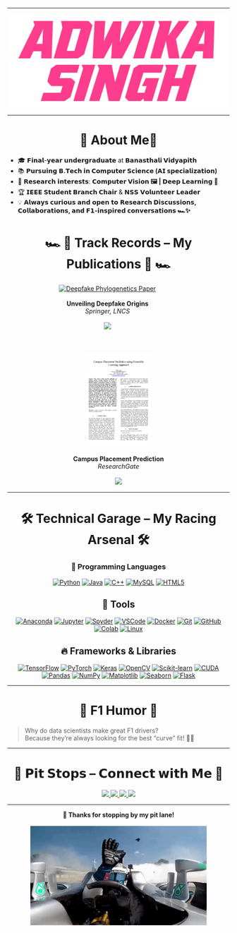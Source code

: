 <div align="center">

---

  <img src="name.png" alt="ADWIKA SINGH" width="500" />

---
</div>


<h1 align="center">🏁 About Me🏁</h1>


- 🎓 𝗙𝗶𝗻𝗮𝗹-𝘆𝗲𝗮𝗿 𝘂𝗻𝗱𝗲𝗿𝗴𝗿𝗮𝗱𝘂𝗮𝘁𝗲 at **𝗕𝗮𝗻𝗮𝘀𝘁𝗵𝗮𝗹𝗶 𝗩𝗶𝗱𝘆𝗮𝗽𝗶𝘁𝗵**  
- 📚 𝗣𝘂𝗿𝘀𝘂𝗶𝗻𝗴 **𝗕.𝗧𝗲𝗰𝗵 𝗶𝗻 𝗖𝗼𝗺𝗽𝘂𝘁𝗲𝗿 𝗦𝗰𝗶𝗲𝗻𝗰𝗲 (𝗔𝗜 𝘀𝗽𝗲𝗰𝗶𝗮𝗹𝗶𝘇𝗮𝘁𝗶𝗼𝗻)**  
- 🔬 𝗥𝗲𝘀𝗲𝗮𝗿𝗰𝗵 𝗶𝗻𝘁𝗲𝗿𝗲𝘀𝘁𝘀: **𝗖𝗼𝗺𝗽𝘂𝘁𝗲𝗿 𝗩𝗶𝘀𝗶𝗼𝗻 🖼️ | 𝗗𝗲𝗲𝗽 𝗟𝗲𝗮𝗿𝗻𝗶𝗻𝗴 🤖**  
- 🏆 **𝗜𝗘𝗘𝗘 𝗦𝘁𝘂𝗱𝗲𝗻𝘁 𝗕𝗿𝗮𝗻𝗰𝗵 𝗖𝗵𝗮𝗶𝗿** & 𝗡𝗦𝗦 𝗩𝗼𝗹𝘂𝗻𝘁𝗲𝗲𝗿 𝗟𝗲𝗮𝗱𝗲𝗿  
- 💡 𝗔𝗹𝘄𝗮𝘆𝘀 𝗰𝘂𝗿𝗶𝗼𝘂𝘀 𝗮𝗻𝗱 𝗼𝗽𝗲𝗻 𝘁𝗼 **𝗥𝗲𝘀𝗲𝗮𝗿𝗰𝗵 𝗗𝗶𝘀𝗰𝘂𝘀𝘀𝗶𝗼𝗻𝘀, 𝗖𝗼𝗹𝗹𝗮𝗯𝗼𝗿𝗮𝘁𝗶𝗼𝗻𝘀, 𝗮𝗻𝗱 𝗙𝟭-𝗶𝗻𝘀𝗽𝗶𝗿𝗲𝗱 𝗰𝗼𝗻𝘃𝗲𝗿𝘀𝗮𝘁𝗶𝗼𝗻𝘀 🏎️✨**  

<div align="center">

<h1>🏎️ 📖 Track Records – My Publications 📖 🏎️</h1>

<div style="display: flex; justify-content: center; gap: 50px; flex-wrap: wrap;">

  <!-- Springer Paper -->
  <div align="center">
    <a href="https://link.springer.com/chapter/10.1007/978-3-031-88881-6_21">
      <img src="https://media.springernature.com/w306/springer-static/cover/book/9783031888816.jpg" width="150" alt="Deepfake Phylogenetics Paper"/>
    </a>
    <br><br>
    <b>Unveiling Deepfake Origins</b><br>
    <i>Springer, LNCS</i><br><br>
    <a href="https://link.springer.com/chapter/10.1007/978-3-031-88881-6_21">
      <img src="https://img.shields.io/badge/View_Paper-FF69B4?style=for-the-badge&logo=readthedocs&logoColor=white" />
    </a>
  </div>

<br>

  <!-- ResearchGate Paper -->
  <div align="center">
    <a href="https://www.researchgate.net/publication/392510341_Campus_Placement_Prediction_using_Ensemble_Learning_Approach">
      <img src="https://github.com/singhadwika/singhadwika/raw/main/Thumbnail.png" width="150" alt="Campus Placement Prediction Paper"/>
    </a>
    <br><br>
    <b>Campus Placement Prediction</b><br>
    <i>ResearchGate</i><br><br>
    <a href="https://www.researchgate.net/publication/392510341_Campus_Placement_Prediction_using_Ensemble_Learning_Approach">
      <img src="https://img.shields.io/badge/View_Paper-4285F4?style=for-the-badge&logo=googlescholar&logoColor=white" />
    </a>
  </div>

</div>
</div>

---
<h1 align="center" style="text-decoration:none; margin-bottom:20px;">
🛠️ Technical Garage – My Racing Arsenal 🛠️
</h1>
<div align="center">

### 🔧 Programming Languages  
<!-- Languages -->
[![Python](https://img.shields.io/badge/Python-FF69B4?style=flat-square&logo=python&logoColor=white)](https://www.python.org/) 
[![Java](https://img.shields.io/badge/Java-E8B4B8?style=flat-square&logo=java&logoColor=white)](https://www.oracle.com/java/) 
[![C++](https://img.shields.io/badge/C++-FF1493?style=flat-square&logo=cplusplus&logoColor=white)](https://isocpp.org/) 
[![MySQL](https://img.shields.io/badge/MySQL-FFB6C1?style=flat-square&logo=mysql&logoColor=white)](https://www.mysql.com/) 
[![HTML5](https://img.shields.io/badge/HTML5-FF69B4?style=flat-square&logo=html5&logoColor=white)](https://developer.mozilla.org/docs/Web/HTML)

## 🐙 Tools
<!-- Tools -->
[![Anaconda](https://img.shields.io/badge/Anaconda-44A833?style=flat-square&logo=anaconda&logoColor=white)](https://www.anaconda.com/) 
[![Jupyter](https://img.shields.io/badge/Jupyter-FFB6C1?style=flat-square&logo=jupyter&logoColor=white)](https://jupyter.org/) 
[![Spyder](https://img.shields.io/badge/Spyder-409FE0?style=flat-square&logo=spyderide&logoColor=white)](https://www.spyder-ide.org/) 
[![VSCode](https://img.shields.io/badge/VSCode-007ACC?style=flat-square&logo=visualstudiocode&logoColor=white)](https://code.visualstudio.com/) 
[![Docker](https://img.shields.io/badge/Docker-2496ED?style=flat-square&logo=docker&logoColor=white)](https://www.docker.com/) 
[![Git](https://img.shields.io/badge/Git-F05032?style=flat-square&logo=git&logoColor=white)](https://git-scm.com/) 
[![GitHub](https://img.shields.io/badge/GitHub-181717?style=flat-square&logo=github&logoColor=white)](https://github.com/) 
[![Colab](https://img.shields.io/badge/Colab-F9AB00?style=flat-square&logo=googlecolab&logoColor=white)](https://colab.research.google.com/) 
[![Linux](https://img.shields.io/badge/Linux-FCC624?style=flat-square&logo=linux&logoColor=black)](https://www.kernel.org/)


## 🔥 Frameworks & Libraries
<!-- Frameworks & Libraries -->
[![TensorFlow](https://img.shields.io/badge/TensorFlow-FF6F00?style=flat-square&logo=tensorflow&logoColor=white)](https://www.tensorflow.org/) 
[![PyTorch](https://img.shields.io/badge/PyTorch-EE4C2C?style=flat-square&logo=pytorch&logoColor=white)](https://pytorch.org/) 
[![Keras](https://img.shields.io/badge/Keras-D00000?style=flat-square&logo=keras&logoColor=white)](https://keras.io/) 
[![OpenCV](https://img.shields.io/badge/OpenCV-5C3EE8?style=flat-square&logo=opencv&logoColor=white)](https://opencv.org/) 
[![Scikit-learn](https://img.shields.io/badge/Scikit–learn-F7931E?style=flat-square&logo=scikitlearn&logoColor=white)](https://scikit-learn.org/) 
[![CUDA](https://img.shields.io/badge/CUDA-76B900?style=flat-square&logo=nvidia&logoColor=white)](https://developer.nvidia.com/cuda-zone) 
[![Pandas](https://img.shields.io/badge/Pandas-150458?style=flat-square&logo=pandas&logoColor=white)](https://pandas.pydata.org/) 
[![NumPy](https://img.shields.io/badge/NumPy-013243?style=flat-square&logo=numpy&logoColor=white)](https://numpy.org/) 
[![Matplotlib](https://img.shields.io/badge/Matplotlib-11557C?style=flat-square&logo=matplotlib&logoColor=white)](https://matplotlib.org/) 
[![Seaborn](https://img.shields.io/badge/Seaborn-4C76B1?style=flat-square&logo=seaborn&logoColor=white)](https://seaborn.pydata.org/) 
[![Flask](https://img.shields.io/badge/Flask-000000?style=flat-square&logo=flask&logoColor=white)](https://flask.palletsprojects.com/)

</div>

---

<h1 align="center" style="text-decoration:none; margin-bottom:20px;">
🤖 F1 Humor 🤖
</h1>

> Why do data scientists make great F1 drivers?  
> Because they’re always looking for the best “curve” fit! 🏁😄

---
  <h1 align="center" style="text-decoration:none; margin-bottom:20px;">
🚥 𝗣𝗶𝘁 𝗦𝘁𝗼𝗽𝘀 – 𝗖𝗼𝗻𝗻𝗲𝗰𝘁 𝘄𝗶𝘁𝗵 𝗠𝗲 🚥
</h1>

<p align="center">
  <a href="mailto:singh.adwika11@gmail.com">
    <img src="https://img.shields.io/badge/✉️-Email-FF69B4?style=for-the-badge&logo=gmail&logoColor=white" />
  </a>
  <a href="https://www.linkedin.com/in/adwika-singh/">
    <img src="https://img.shields.io/badge/🔗-LinkedIn-0077B5?style=for-the-badge&logo=linkedin&logoColor=white" />
  </a>
  <a href="https://scholar.google.com/citations?user=3DV94NoAAAAJ&hl=en">
    <img src="https://img.shields.io/badge/📚-Google_Scholar-4285F4?style=for-the-badge&logo=googlescholar&logoColor=white" />
  </a>
  <a href="https://www.researchgate.net/profile/Adwika-Singh">
    <img src="https://img.shields.io/badge/🔍-ResearchGate-00CCBB?style=for-the-badge&logo=researchgate&logoColor=white" />
  </a>
</p>

---
<p align="center">
  <b>🏁 Thanks for stopping by my pit lane!</b>
  <br><br>
  <img src="https://github.com/singhadwika/singhadwika/raw/main/F1%20GIF.gif" alt="F1 GIF" width="400"/>
</p>



